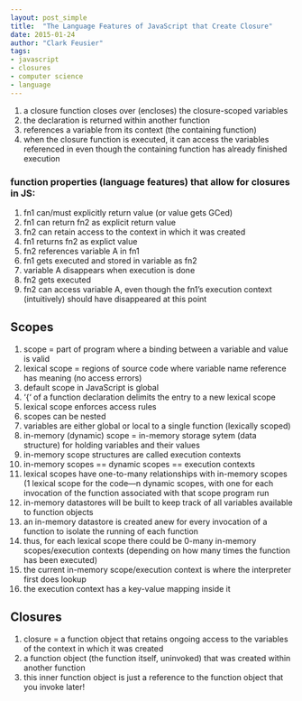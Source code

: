 ```yaml
---
layout: post_simple
title:  "The Language Features of JavaScript that Create Closure"
date: 2015-01-24
author: "Clark Feusier"
tags:
- javascript
- closures
- computer science
- language
---
```


1. a closure function closes over (encloses) the closure-scoped variables
1. the declaration is returned within another function
  1. references a variable from its context (the containing function)
1. when the closure function is executed, it can access the variables referenced in even though the containing function has already finished execution

### function properties (language features) that allow for closures in JS:

1. fn1 can/must explicitly return value (or value gets GCed)
1. fn1 can return fn2 as explicit return value
1. fn2 can retain access to the context in which it was created
1. fn1 returns fn2 as explict value
1. fn2 references variable A in fn1
1. fn1 gets executed and stored in variable as fn2
1. variable A disappears when execution is done
1. fn2 gets executed
1. fn2 can access variable A, even though the fn1’s execution context (intuitively) should have disappeared at this point


## Scopes

1. scope = part of program where a binding between a variable and value is valid
1. lexical scope = regions of source code where variable name reference has meaning (no access errors)
1. default scope in JavaScript is global
1. ‘{‘ of a function declaration delimits the entry to a new lexical scope
1. lexical scope enforces access rules
1. scopes can be nested
1. variables are either global or local to a single function (lexically scoped)
1. in-memory (dynamic) scope = in-memory storage sytem (data structure) for holding variables and their values
1. in-memory scope structures are called execution contexts
1. in-memory scopes == dynamic scopes == execution contexts
1. lexical scopes have one-to-many relationships with in-memory scopes (1 lexical scope for the code—n dynamic scopes, with one for each invocation of the function associated with that scope
program run
1. in-memory datastores will be built to keep track of all variables available to function objects
1. an in-memory datastore is created anew for every invocation of a function to isolate the running of each function
1. thus, for each lexical scope there could be 0-many in-memory scopes/execution contexts (depending on how many times the function has been executed)
1. the current in-memory scope/execution context is where the interpreter first does lookup
1. the execution context has a key-value mapping inside it


## Closures

1. closure = a function object that retains ongoing access to the variables of the context in which it was created
1. a function object (the function itself, uninvoked) that was created within another function
1. this inner function object is just a reference to the function object that you invoke later!
